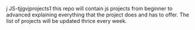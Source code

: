 j
JS-tjjgvjprojects1
this repo will contain js projects from beginner to advanced explaining everything that the project does and has to offer. The list of projects will be updated thrice every week. 
